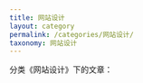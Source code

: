 ```yaml
---
title: 网站设计
layout: category
permalink: /categories/网站设计/
taxonomy: 网站设计
---
```


分类《网站设计》下的文章：
